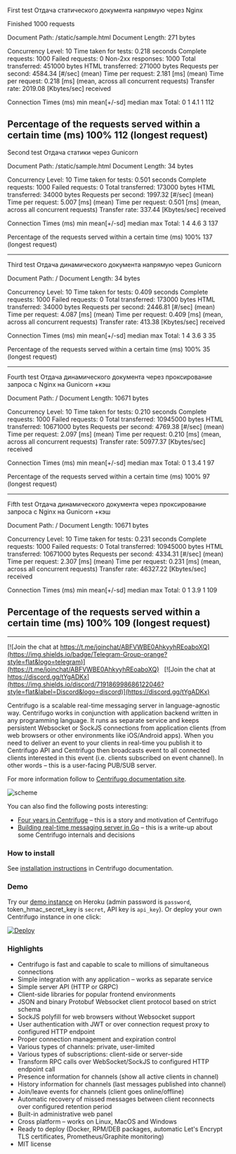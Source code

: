 First test
Отдача статического документа напрямую через Nginx

Finished 1000 requests

Document Path:          /static/sample.html
Document Length:        271 bytes

Concurrency Level:      10
Time taken for tests:   0.218 seconds
Complete requests:      1000
Failed requests:        0
Non-2xx responses:      1000
Total transferred:      451000 bytes
HTML transferred:       271000 bytes
Requests per second:    4584.34 [#/sec] (mean)
Time per request:       2.181 [ms] (mean)
Time per request:       0.218 [ms] (mean, across all concurrent requests)
Transfer rate:          2019.08 [Kbytes/sec] received

Connection Times (ms)
              min  mean[+/-sd] median   max
Total:          0    1   4.1      1     112

Percentage of the requests served within a certain time (ms)
 100%    112 (longest request)
-------------------------------------------------------

Second test
Отдача статики через Gunicorn

Document Path:          /static/sample.html
Document Length:        34 bytes

Concurrency Level:      10
Time taken for tests:   0.501 seconds
Complete requests:      1000
Failed requests:        0
Total transferred:      173000 bytes
HTML transferred:       34000 bytes
Requests per second:    1997.32 [#/sec] (mean)
Time per request:       5.007 [ms] (mean)
Time per request:       0.501 [ms] (mean, across all concurrent requests)
Transfer rate:          337.44 [Kbytes/sec] received

Connection Times (ms)
              min  mean[+/-sd] median   max
Total:          1    4   4.6      3     137

Percentage of the requests served within a certain time (ms)
 100%    137 (longest request)

------------------------------------------

Third test
Отдача динамического документа напрямую через Gunicorn

Document Path:          /
Document Length:        34 bytes

Concurrency Level:      10
Time taken for tests:   0.409 seconds
Complete requests:      1000
Failed requests:        0
Total transferred:      173000 bytes
HTML transferred:       34000 bytes
Requests per second:    2446.81 [#/sec] (mean)
Time per request:       4.087 [ms] (mean)
Time per request:       0.409 [ms] (mean, across all concurrent requests)
Transfer rate:          413.38 [Kbytes/sec] received

Connection Times (ms)
              min  mean[+/-sd] median   max
Total:          1    4   3.6      3      35

Percentage of the requests served within a certain time (ms)
 100%     35 (longest request)

----------------------------------------------
Fourth test
Отдача динамического документа через проксирование запроса с Nginx на Gunicorn +кэш

Document Path:          /
Document Length:        10671 bytes

Concurrency Level:      10
Time taken for tests:   0.210 seconds
Complete requests:      1000
Failed requests:        0
Total transferred:      10945000 bytes
HTML transferred:       10671000 bytes
Requests per second:    4769.38 [#/sec] (mean)
Time per request:       2.097 [ms] (mean)
Time per request:       0.210 [ms] (mean, across all concurrent requests)
Transfer rate:          50977.37 [Kbytes/sec] received

Connection Times (ms)
              min  mean[+/-sd] median   max
Total:          0    1   3.4      1      97

Percentage of the requests served within a certain time (ms)
 100%     97 (longest request)

----------------------------------------------------
Fifth test
Отдача динамического документа через проксирование запроса с Nginx на Gunicorn +кэш

Document Path:          /
Document Length:        10671 bytes

Concurrency Level:      10
Time taken for tests:   0.231 seconds
Complete requests:      1000
Failed requests:        0
Total transferred:      10945000 bytes
HTML transferred:       10671000 bytes
Requests per second:    4334.31 [#/sec] (mean)
Time per request:       2.307 [ms] (mean)
Time per request:       0.231 [ms] (mean, across all concurrent requests)
Transfer rate:          46327.22 [Kbytes/sec] received

Connection Times (ms)
              min  mean[+/-sd] median   max
Total:          0    1   3.9      1     109

Percentage of the requests served within a certain time (ms)
 100%    109 (longest request)
-------------------------------------------



-----------------------------------------------------------------------------------------------------------------------------------------------------------

[![Join the chat at https://t.me/joinchat/ABFVWBE0AhkyyhREoaboXQ](https://img.shields.io/badge/Telegram-Group-orange?style=flat&logo=telegram)](https://t.me/joinchat/ABFVWBE0AhkyyhREoaboXQ) &nbsp;&nbsp;[![Join the chat at https://discord.gg/tYgADKx](https://img.shields.io/discord/719186998686122046?style=flat&label=Discord&logo=discord)](https://discord.gg/tYgADKx)

Centrifugo is a scalable real-time messaging server in language-agnostic way. Centrifugo works in conjunction with application backend written in any programming language. It runs as separate service and keeps persistent Websocket or SockJS connections from application clients (from web browsers or other environments like iOS/Android apps). When you need to deliver an event to your clients in real-time you publish it to Centrifugo API and Centrifugo then broadcasts event to all connected clients interested in this event (i.e. clients subscribed on event channel). In other words – this is a user-facing PUB/SUB server.

For more information follow to [Centrifugo documentation site](https://centrifugal.github.io/centrifugo/).

![scheme](https://raw.githubusercontent.com/centrifugal/centrifugo/master/docs/content/images/scheme_sketch.png)

You can also find the following posts interesting:
* [Four years in Centrifuge](https://medium.com/@fzambia/four-years-in-centrifuge-ce7a94e8b1a8) – this is a story and motivation of Centrifugo
* [Building real-time messaging server in Go](https://medium.com/@fzambia/building-real-time-messaging-server-in-go-5661c0a45248) – this is a write-up about some Centrifugo internals and decisions

### How to install

See [installation instructions](https://centrifugal.github.io/centrifugo/server/install/) in Centrifugo documentation.

### Demo

Try our [demo instance](https://centrifugo2.herokuapp.com/) on Heroku (admin password is `password`, token_hmac_secret_key is `secret`, API key is `api_key`). Or deploy your own Centrifugo instance in one click:

[![Deploy](https://www.herokucdn.com/deploy/button.svg)](https://heroku.com/deploy?template=https://github.com/centrifugal/centrifugo)

### Highlights

* Centrifugo is fast and capable to scale to millions of simultaneous connections
* Simple integration with any application – works as separate service
* Simple server API (HTTP or GRPC)
* Client-side libraries for popular frontend environments
* JSON and binary Protobuf Websocket client protocol based on strict schema
* SockJS polyfill for web browsers without Websocket support
* User authentication with JWT or over connection request proxy to configured HTTP endpoint
* Proper connection management and expiration control
* Various types of channels: private, user-limited
* Various types of subscriptions: client-side or server-side
* Transform RPC calls over WebSocket/SockJS to configured HTTP endpoint call
* Presence information for channels (show all active clients in channel)
* History information for channels (last messages published into channel)
* Join/leave events for channels (client goes online/offline)
* Automatic recovery of missed messages between client reconnects over configured retention period
* Built-in administrative web panel
* Cross platform – works on Linux, MacOS and Windows
* Ready to deploy (Docker, RPM/DEB packages, automatic Let's Encrypt TLS certificates, Prometheus/Graphite monitoring)
* MIT license
